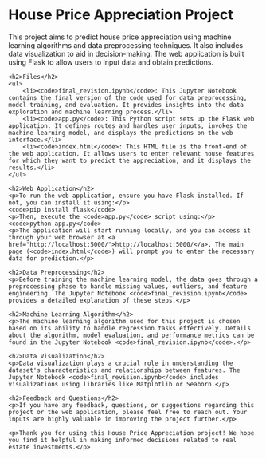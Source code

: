 <!DOCTYPE html>
<html>
<head>
    <title> House Price Appreciation Project </title>
</head>
<body>
    <h1>House Price Appreciation Project</h1>
    <p>This project aims to predict house price appreciation using machine learning algorithms and data preprocessing techniques. It also includes data visualization to aid in decision-making. The web application is built using Flask to allow users to input data and obtain predictions.</p>

    <h2>Files</h2>
    <ul>
        <li><code>final_revision.ipynb</code>: This Jupyter Notebook contains the final version of the code used for data preprocessing, model training, and evaluation. It provides insights into the data exploration and machine learning process.</li>
        <li><code>app.py</code>: This Python script sets up the Flask web application. It defines routes and handles user inputs, invokes the machine learning model, and displays the predictions on the web interface.</li>
        <li><code>index.html</code>: This HTML file is the front-end of the web application. It allows users to enter relevant house features for which they want to predict the appreciation, and it displays the results.</li>
    </ul>

    <h2>Web Application</h2>
    <p>To run the web application, ensure you have Flask installed. If not, you can install it using:</p>
    <code>pip install flask</code>
    <p>Then, execute the <code>app.py</code> script using:</p>
    <code>python app.py</code>
    <p>The application will start running locally, and you can access it through your web browser at <a href="http://localhost:5000/">http://localhost:5000/</a>. The main page (<code>index.html</code>) will prompt you to enter the necessary data for prediction.</p>

    <h2>Data Preprocessing</h2>
    <p>Before training the machine learning model, the data goes through a preprocessing phase to handle missing values, outliers, and feature engineering. The Jupyter Notebook <code>final_revision.ipynb</code> provides a detailed explanation of these steps.</p>

    <h2>Machine Learning Algorithm</h2>
    <p>The machine learning algorithm used for this project is chosen based on its ability to handle regression tasks effectively. Details about the algorithm, model evaluation, and performance metrics can be found in the Jupyter Notebook <code>final_revision.ipynb</code>.</p>

    <h2>Data Visualization</h2>
    <p>Data visualization plays a crucial role in understanding the dataset's characteristics and relationships between features. The Jupyter Notebook <code>final_revision.ipynb</code> includes visualizations using libraries like Matplotlib or Seaborn.</p>

    <h2>Feedback and Questions</h2>
    <p>If you have any feedback, questions, or suggestions regarding this project or the web application, please feel free to reach out. Your inputs are highly valuable in improving the project further.</p>

    <p>Thank you for using this House Price Appreciation project! We hope you find it helpful in making informed decisions related to real estate investments.</p>
</body>
</html>

